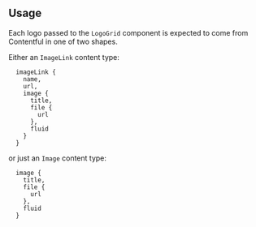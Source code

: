 ## Usage
Each logo passed to the `LogoGrid` component is expected to come from Contentful in one of two shapes.

Either an `ImageLink` content type:
```
  imageLink {
    name,
    url,
    image {
      title,
      file {
        url
      },
      fluid
    }
  }
```
or just an `Image` content type:
```
  image {
    title,
    file {
      url
    },
    fluid
  }
```